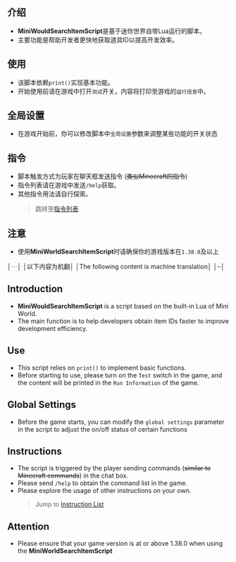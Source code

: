 ## 介绍
- **MiniWouldSearchItemScript**是基于迷你世界自带Lua运行的脚本。
- 主要功能是帮助开发者更快地获取道具ID以提高开发效率。

## 使用
- 该脚本依赖`print()`实现基本功能。
- 开始使用前请在游戏中打开`测试`开关，内容将打印至游戏的`运行信息`中。

## 全局设置
- 在游戏开始前，你可以修改脚本中`全局设置`参数来调整某些功能的开关状态

## 指令
- 脚本触发方式为玩家在聊天框发送指令 (~~类似Minecraft的指令~~)
- 指令列表请在游戏中发送`/help`获取。
- 其他指令用法请自行探索。
  > 跳转至[指令列表](https://github.com/JaLuoawa/Jalor_MiniWorldSearchItemScript/blob/main/InstructionList.md)

## 注意
- 使用**MiniWorldSearchItemScript**时请确保你的游戏版本在`1.38.0`及以上

│┄│
│以下内容为机翻│
│The following content is machine translation│
│┄│

## Introduction
- **MiniWouldSearchItemScript** is a script based on the built-in Lua of Mini World.
- The main function is to help developers obtain item IDs faster to improve development efficiency.

## Use
- This script relies on `print()` to implement basic functions.
- Before starting to use, please turn on the `Test` switch in the game, and the content will be printed in the `Run Information` of the game.

## Global Settings
- Before the game starts, you can modify the `global settings` parameter in the script to adjust the on/off status of certain functions

## Instructions
- The script is triggered by the player sending commands (~~similar to Minecraft commands~~) in the chat box.
- Please send `/help` to obtain the command list in the game.
- Please explore the usage of other instructions on your own.
  > Jump to [Instruction List](https://github.com/JaLuoawa/Jalor_MiniWorldSearchItemScript/blob/main/InstructionList.md)

## Attention
- Please ensure that your game version is at or above 1.38.0 when using the **MiniWorldSearchItemScript**

